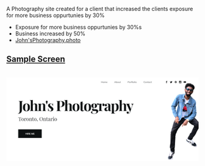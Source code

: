 A Photography site created for a client that increased the clients exposure for more business oppurtunies by 30%


<ul>
 <li>Exposure for more business oppurtunies by 30%s</li>
 <li>Business increased by 50%</li>
 <li><a href= 'https://arabicpasswordgenerator.com/' target="_blank" rel="noopener noreferrer" >John'sPhotography.photo</li>
</ul>

<h2>Sample Screen</h2>

<br>

<img src = 'https://github.com/MichaelAsiass/photography-main/blob/main/src/img/SS.PNG'/>

